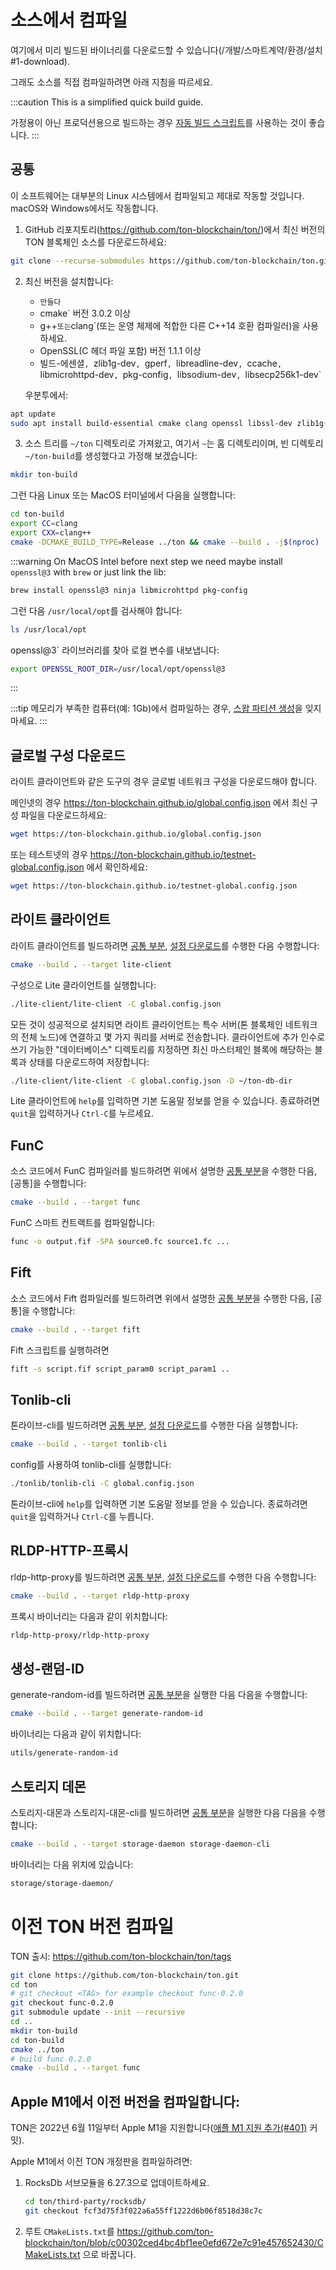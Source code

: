 # 소스에서 컴파일

여기에서 미리 빌드된 바이너리를 다운로드할 수 있습니다(/개발/스마트계약/환경/설치#1-download).

그래도 소스를 직접 컴파일하려면 아래 지침을 따르세요.

:::caution
This is a simplified quick build guide.

가정용이 아닌 프로덕션용으로 빌드하는 경우 [자동 빌드 스크립트](https://github.com/ton-blockchain/ton/tree/master/.github/workflows)를 사용하는 것이 좋습니다.
:::

## 공통

이 소프트웨어는 대부분의 Linux 시스템에서 컴파일되고 제대로 작동할 것입니다. macOS와 Windows에서도 작동합니다.

1. GitHub 리포지토리(https://github.com/ton-blockchain/ton/)에서 최신 버전의 TON 블록체인 소스를 다운로드하세요:

```bash
git clone --recurse-submodules https://github.com/ton-blockchain/ton.git
```

2. 최신 버전을 설치합니다:

   - `만들다`
   - cmake\` 버전 3.0.2 이상
   - g++`또는`clang\`(또는 운영 체제에 적합한 다른 C++14 호환 컴파일러)을 사용하세요.
   - OpenSSL(C 헤더 파일 포함) 버전 1.1.1 이상
   - 빌드-에센셜`, `zlib1g-dev`, `gperf`, `libreadline-dev`, `ccache`, `libmicrohttpd-dev`, `pkg-config`, `libsodium-dev`, `libsecp256k1-dev\`

   우분투에서:

```bash
apt update
sudo apt install build-essential cmake clang openssl libssl-dev zlib1g-dev gperf libreadline-dev ccache libmicrohttpd-dev pkg-config libsodium-dev libsecp256k1-dev
```

3. 소스 트리를 `~/ton` 디렉토리로 가져왔고, 여기서 `~`는 홈 디렉토리이며, 빈 디렉토리 `~/ton-build`를 생성했다고 가정해 보겠습니다:

```bash
mkdir ton-build
```

그런 다음 Linux 또는 MacOS 터미널에서 다음을 실행합니다:

```bash
cd ton-build
export CC=clang
export CXX=clang++
cmake -DCMAKE_BUILD_TYPE=Release ../ton && cmake --build . -j$(nproc)
```

:::warning
On MacOS Intel before next step we need maybe install `openssl@3` with `brew` or just link the lib:

```zsh
brew install openssl@3 ninja libmicrohttpd pkg-config
```

그런 다음 `/usr/local/opt`를 검사해야 합니다:

```zsh
ls /usr/local/opt
```

openssl@3\` 라이브러리를 찾아 로컬 변수를 내보냅니다:

```zsh
export OPENSSL_ROOT_DIR=/usr/local/opt/openssl@3
```

:::

:::tip
메모리가 부족한 컴퓨터(예: 1Gb)에서 컴파일하는 경우, [스왑 파티션 생성](/개발/방법/컴파일-스왑)을 잊지 마세요.
:::

## 글로벌 구성 다운로드

라이트 클라이언트와 같은 도구의 경우 글로벌 네트워크 구성을 다운로드해야 합니다.

메인넷의 경우 https://ton-blockchain.github.io/global.config.json 에서 최신 구성 파일을 다운로드하세요:

```bash
wget https://ton-blockchain.github.io/global.config.json
```

또는 테스트넷의 경우 https://ton-blockchain.github.io/testnet-global.config.json 에서 확인하세요:

```bash
wget https://ton-blockchain.github.io/testnet-global.config.json
```

## 라이트 클라이언트

라이트 클라이언트를 빌드하려면 [공통 부분](/개발/방법/컴파일#공통), [설정 다운로드](/개발/방법/컴파일#다운로드-global-config)를 수행한 다음 수행합니다:

```bash
cmake --build . --target lite-client
```

구성으로 Lite 클라이언트를 실행합니다:

```bash
./lite-client/lite-client -C global.config.json
```

모든 것이 성공적으로 설치되면 라이트 클라이언트는 특수 서버(톤 블록체인 네트워크의 전체 노드)에 연결하고 몇 가지 쿼리를 서버로 전송합니다.
클라이언트에 추가 인수로 쓰기 가능한 "데이터베이스" 디렉토리를 지정하면 최신 마스터체인 블록에 해당하는 블록과 상태를 다운로드하여 저장합니다:

```bash
./lite-client/lite-client -C global.config.json -D ~/ton-db-dir
```

Lite 클라이언트에 `help`를 입력하면 기본 도움말 정보를 얻을 수 있습니다. 종료하려면 `quit`을 입력하거나 `Ctrl-C`를 누르세요.

## FunC

소스 코드에서 FunC 컴파일러를 빌드하려면 위에서 설명한 [공통 부분](/개발/하우투/컴파일#공통)을 수행한 다음, [공통]을 수행합니다:

```bash
cmake --build . --target func
```

FunC 스마트 컨트랙트를 컴파일합니다:

```bash
func -o output.fif -SPA source0.fc source1.fc ...
```

## Fift

소스 코드에서 Fift 컴파일러를 빌드하려면 위에서 설명한 [공통 부분](/개발/하우투/컴파일#공통)을 수행한 다음, [공통]을 수행합니다:

```bash
cmake --build . --target fift
```

Fift 스크립트를 실행하려면

```bash
fift -s script.fif script_param0 script_param1 ..
```

## Tonlib-cli

톤라이브-cli를 빌드하려면 [공통 부분](/개발/하우투/컴파일#common), [설정 다운로드](/개발/하우투/컴파일#다운로드-global-config)를 수행한 다음 실행합니다:

```bash
cmake --build . --target tonlib-cli
```

config를 사용하여 tonlib-cli를 실행합니다:

```bash
./tonlib/tonlib-cli -C global.config.json
```

톤라이브-cli에 `help`를 입력하면 기본 도움말 정보를 얻을 수 있습니다. 종료하려면 `quit`을 입력하거나 `Ctrl-C`를 누릅니다.

## RLDP-HTTP-프록시

rldp-http-proxy를 빌드하려면 [공통 부분](/개발/방법/컴파일#공통), [설정 다운로드](/개발/방법/컴파일#다운로드-global-config)를 수행한 다음 수행합니다:

```bash
cmake --build . --target rldp-http-proxy
```

프록시 바이너리는 다음과 같이 위치합니다:

```bash
rldp-http-proxy/rldp-http-proxy
```

## 생성-랜덤-ID

generate-random-id를 빌드하려면 [공통 부분](/개발/방법/컴파일#공통)을 실행한 다음 다음을 수행합니다:

```bash
cmake --build . --target generate-random-id
```

바이너리는 다음과 같이 위치합니다:

```bash
utils/generate-random-id
```

## 스토리지 데몬

스토리지-대몬과 스토리지-대몬-cli를 빌드하려면 [공통 부분](/개발/방법/컴파일#공통)을 실행한 다음 다음을 수행합니다:

```bash
cmake --build . --target storage-daemon storage-daemon-cli
```

바이너리는 다음 위치에 있습니다:

```bash
storage/storage-daemon/
```

# 이전 TON 버전 컴파일

TON 출시: https://github.com/ton-blockchain/ton/tags

```bash
git clone https://github.com/ton-blockchain/ton.git
cd ton
# git checkout <TAG> for example checkout func-0.2.0
git checkout func-0.2.0
git submodule update --init --recursive 
cd ..
mkdir ton-build
cd ton-build
cmake ../ton
# build func 0.2.0
cmake --build . --target func
```

## Apple M1에서 이전 버전을 컴파일합니다:

TON은 2022년 6월 11일부터 Apple M1을 지원합니다([애플 M1 지원 추가(#401)](https://github.com/ton-blockchain/ton/commit/c00302ced4bc4bf1ee0efd672e7c91e457652430) 커밋).

Apple M1에서 이전 TON 개정판을 컴파일하려면:

1. RocksDb 서브모듈을 6.27.3으로 업데이트하세요.
   ```bash
   cd ton/third-party/rocksdb/
   git checkout fcf3d75f3f022a6a55ff1222d6b06f8518d38c7c
   ```

2. 루트 `CMakeLists.txt`를 https://github.com/ton-blockchain/ton/blob/c00302ced4bc4bf1ee0efd672e7c91e457652430/CMakeLists.txt 으로 바꿉니다.
